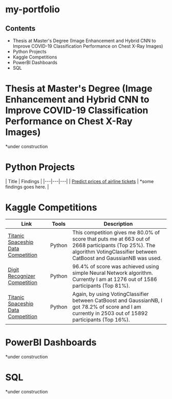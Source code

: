 # my-portfolio

## Contents
- Thesis at Master's Degree (Image Enhancement and Hybrid CNN to Improve COVID-19 Classification Performance on Chest X-Ray Images)
- Python Projects
- Kaggle Competitions
- PowerBI Dashboards
- SQL


# Thesis at Master's Degree (Image Enhancement and Hybrid CNN to Improve COVID-19 Classification Performance on Chest X-Ray Images)
*under construction

# Python Projects
| Title | Findings | 
|---|---|---|
| [Predict prices of airline tickets]([https://www.kaggle.com/code/yeehawww/titanic-spaceship-competition/notebook](https://github.com/tengkumuazabs/my-portfolio/blob/main/python-projects/Predict_prices_of_airline_tickets.ipynb)) | *some findings goes here. |

# Kaggle Competitions

| Link | Tools | Description | 
|---|---|---|
| [Titanic Spaceship Data Competition](https://www.kaggle.com/code/yeehawww/titanic-spaceship-competition/notebook) | Python | This competition gives me 80.0% of score that puts me at 663 out of 2668 participants (Top 25%). The algorithm VotingClassifier between CatBoost and GaussianNB was used. |
| [Digit Recognizer Competition](https://www.kaggle.com/yeehawww/digit-recognizer-using-neural-network) | Python | 96.4% of score was achieved using simple Neural Network algorithm. Currently I am at 1276 out of 1586 participants (Top 81%). |
| [Titanic Spaceship Data Competition](https://www.kaggle.com/yeehawww/digit-recognizer-using-neural-network) | Python | Again, by using VotingClassifier between CatBoost and GaussianNB, I got 78.2% of score and I am currently in 2503 out of 15892 participants (Top 16%). |

# PowerBI Dashboards
*under construction

# SQL
*under construction
